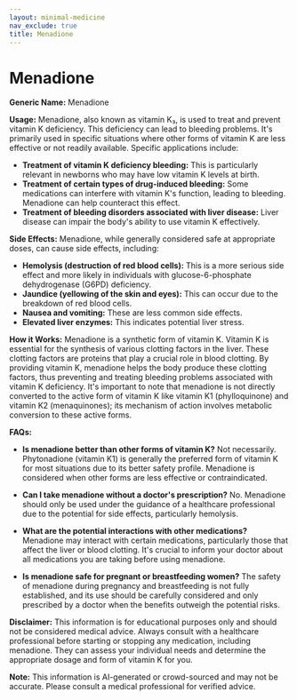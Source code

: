 ```yaml
---
layout: minimal-medicine
nav_exclude: true
title: Menadione
---
```


# Menadione

**Generic Name:** Menadione

**Usage:** Menadione, also known as vitamin K₃, is used to treat and prevent vitamin K deficiency.  This deficiency can lead to bleeding problems.  It's primarily used in specific situations where other forms of vitamin K are less effective or not readily available.  Specific applications include:

* **Treatment of vitamin K deficiency bleeding:**  This is particularly relevant in newborns who may have low vitamin K levels at birth.
* **Treatment of certain types of drug-induced bleeding:** Some medications can interfere with vitamin K's function, leading to bleeding. Menadione can help counteract this effect.
* **Treatment of bleeding disorders associated with liver disease:** Liver disease can impair the body's ability to use vitamin K effectively.


**Side Effects:** Menadione, while generally considered safe at appropriate doses, can cause side effects, including:

* **Hemolysis (destruction of red blood cells):** This is a more serious side effect and more likely in individuals with glucose-6-phosphate dehydrogenase (G6PD) deficiency.
* **Jaundice (yellowing of the skin and eyes):** This can occur due to the breakdown of red blood cells.
* **Nausea and vomiting:** These are less common side effects.
* **Elevated liver enzymes:** This indicates potential liver stress.


**How it Works:** Menadione is a synthetic form of vitamin K.  Vitamin K is essential for the synthesis of various clotting factors in the liver.  These clotting factors are proteins that play a crucial role in blood clotting.  By providing vitamin K, menadione helps the body produce these clotting factors, thus preventing and treating bleeding problems associated with vitamin K deficiency.  It's important to note that menadione is not directly converted to the active form of vitamin K like vitamin K1 (phylloquinone) and vitamin K2 (menaquinones); its mechanism of action involves metabolic conversion to these active forms.


**FAQs:**

* **Is menadione better than other forms of vitamin K?** Not necessarily.  Phytonadione (vitamin K1) is generally the preferred form of vitamin K for most situations due to its better safety profile. Menadione is considered when other forms are less effective or contraindicated.

* **Can I take menadione without a doctor's prescription?** No.  Menadione should only be used under the guidance of a healthcare professional due to the potential for side effects, particularly hemolysis.

* **What are the potential interactions with other medications?** Menadione may interact with certain medications, particularly those that affect the liver or blood clotting.  It's crucial to inform your doctor about all medications you are taking before using menadione.

* **Is menadione safe for pregnant or breastfeeding women?**  The safety of menadione during pregnancy and breastfeeding is not fully established, and its use should be carefully considered and only prescribed by a doctor when the benefits outweigh the potential risks.

**Disclaimer:** This information is for educational purposes only and should not be considered medical advice.  Always consult with a healthcare professional before starting or stopping any medication, including menadione.  They can assess your individual needs and determine the appropriate dosage and form of vitamin K for you.


**Note:** This information is AI-generated or crowd-sourced and may not be accurate. Please consult a medical professional for verified advice.